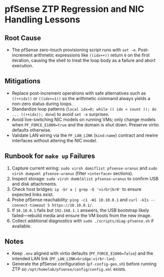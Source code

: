# pfSense ZTP Regression and NIC Handling Lessons

## Root Cause
- The pfSense zero-touch provisioning script runs with `set -e`. Post-increment arithmetic expressions like `((idx++))` return `0` on the first iteration, causing the shell to treat the loop body as a failure and abort execution.

## Mitigations
- Replace post-increment operations with safe alternatives such as `((++idx))` or `((idx+=1))` so the arithmetic command always yields a non-zero status during loops.
- Standardize loop patterns (`local idx=0; while (( idx < count )); do ... ((++idx)); done`) to avoid `set -e` surprises.
- Avoid live-switching NIC models on running VMs; only change models when `PF_FORCE_E1000=true` and the domain is shut down. Preserve virtio defaults otherwise.
- Validate LAN wiring via the `PF_LAN_LINK` (`kind:name`) contract and rewire interfaces without altering the NIC model.

## Runbook for `make up` Failures
1. Capture current wiring: `sudo virsh domiflist pfsense-uranus` and `sudo virsh dumpxml pfsense-uranus` (filter `<interface>` sections).
2. Inspect storage: `sudo virsh domblklist pfsense-uranus` to confirm USB and disk attachments.
3. Check host bridges: `ip -br a | grep -E 'virbr|br0'` to ensure expected links exist.
4. Probe pfSense reachability: `ping -c1 -W1 10.10.0.1` and `curl -kIs --connect-timeout 5 https://10.10.0.1/`.
5. If `10.10.0.1` fails but `192.168.1.1` answers, the USB bootstrap likely failed—rebuild media and ensure the VM boots from the new image.
6. Collect additional diagnostics with `sudo ./scripts/diag-pfsense.sh` if available.

## Notes
- Keep `.env` aligned with virtio defaults (`PF_FORCE_E1000=false`) and the intended LAN link (`PF_LAN_LINK=bridge:virbr-lan`).
- Generate the pfSense configuration (`pf-config-gen.sh`) before running ZTP so `/opt/homelab/pfsense/config/config.xml` exists.
